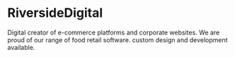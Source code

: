 # RiversideDigital
Digital creator of e-commerce platforms and corporate websites. We are proud of our range of food retail software. custom design and development available.

